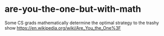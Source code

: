 # are-you-the-one-but-with-math
Some CS grads mathematically determine the optimal strategy to the trashy show https://en.wikipedia.org/wiki/Are_You_the_One%3F

